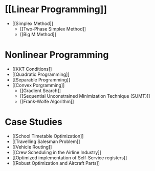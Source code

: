 # [[Linear Programming]]
- [[Simplex Method]]
	- [[Two-Phase Simplex Method]]
	- [[Big M Method]]


# Nonlinear Programming
- [[KKT Conditions]]
- [[Quadratic Programming]]
- [[Separable Programming]]
- [[Convex Porgramming]]
	- [[Gradient Search]]
	- [[Sequential Unconstrained Minimization Technique (SUMT)]]
	- [[Frank-Wolfe Algorithm]]

# Case Studies
- [[School Timetable Optimization]]
- [[Travelling Salesman Problem]]
- [[Vehicle Routing]]
- [[Crew Scheduling in the Airline Industry]]
- [[Optimized implementation of Self-Service registers]]
- [[Robust Optimization and Aircraft Parts]]